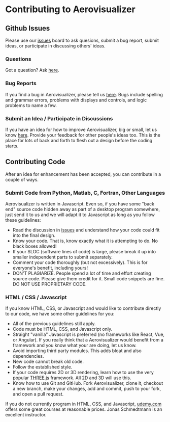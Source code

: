 # Contributing to Aerovisualizer

## Github Issues

Please use our <a href="https://github.com/eastmanrj/aerovisualizer/issues">issues</a> board to ask quesions, submit a bug report, submit ideas, or participate in discussing others' ideas.

### Questions

Got a question?  Ask [here](https://github.com/eastmanrj/aerovisualizer/labels/question).

### Bug Reports

If you find a bug in Aerovisualizer, please tell us [here](https://github.com/eastmanrj/aerovisualizer/labels/bug).  Bugs include spelling and grammar errors, problems with displays and controls, and logic problems to name a few.

### Submit an Idea / Participate in Discussions

If you have an idea for how to improve Aerovisualizer, big or small, let us know [here](https://github.com/eastmanrj/aerovisualizer/labels/enhancement).  Provide your feedback for other people's ideas too. This is the place for lots of back and forth to flesh out a design before the coding starts.

## Contributing Code

After an idea for enhancement has been accepted, you can contribute in a couple of ways.

### Submit Code from Python, Matlab, C, Fortran, Other Languages

Aerovisualizer is written in Javascript. Even so, if you have some "back end" source code hidden away as part of a desktop program somewhere, just send it to us and we will adapt it to Javascript as long as you follow these guidelines:

- Read the discussion in [issues](https://github.com/eastmanrj/aerovisualizer/labels/enhancement) and understand how your code could fit into the final design.
- Know your code.  That is, know exactly what it is attempting to do.  No black boxes allowed!
- If your SLOC (software lines of code) is large, please break it up into smaller independent parts to submit separately.
- Comment your code thoroughly (but not excessively).  This is for everyone's benefit, including yours!
- DON'T PLAGIARIZE. People spend a lot of time and effort creating source code.  Please give them credit for it.  Small code snippets are fine.  DO NOT USE PROPRIETARY CODE.

### HTML / CSS / Javascript

If you know HTML, CSS, or Javascript and would like to contribute directly to our code, we have some other guidelines for you:

- All of the previous guidelines still apply.
- Code must be HTML, CSS, and Javascript only.
- Straight "vanilla" Javascript is preferred (no frameworks like React, Vue, or Angular).  If you really think that a Aerovisualizer would benefit from a framework and you know what your are doing, let us know. 
- Avoid importing third party modules.  This adds bloat and also dependencies.
- New code cannot break old code.
- Follow the established style.
- If your code requires 2D or 3D rendering, learn how to use the very popular [THREE.js](https://threejs.org) framework.  All 2D and 3D will use this.
- Know how to use Git and GitHub.  Fork Aerovisualizer, clone it, checkout a new branch, make your changes, add and commit, push to your fork, and open a pull request.

If you do not currently program in HTML, CSS, and Javascript, [udemy.com](https://udemy.com) offers some great courses at reasonable prices. Jonas Schmedtmann is an excellent instructor. 